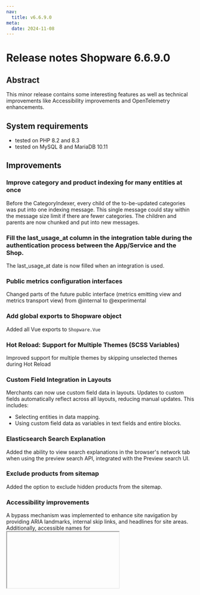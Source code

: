 ```yaml
---
nav:
  title: v6.6.9.0
meta:
  date: 2024-11-08
---
```


# Release notes Shopware 6.6.9.0

## Abstract

This minor release contains some interesting features as well as technical improvements like Accessibility improvements and OpenTelemetry enhancements.

## System requirements

* tested on PHP 8.2 and 8.3
* tested on MySQL 8 and MariaDB 10.11

## Improvements

### Improve category and product indexing for many entities at once

Before the CategoryIndexer, every child of the to-be-updated categories was put into one indexing message.
This single message could stay within the message size limit if there are fewer categories.
The children and parents are now chunked and put into new messages.

### Fill the last_usage_at column in the integration table during the authentication process between the App/Service and the Shop.

The last_usage_at date is now filled when an integration is used.

### Public metrics configuration interfaces

Changed parts of the future public interface (metrics emitting view and metrics transport view) from @internal to @experimental

### Add global exports to Shopware object

Added all Vue exports to `Shopware.Vue`

### Hot Reload: Support for Multiple Themes (SCSS Variables)

Improved support for multiple themes by skipping unselected themes during Hot Reload

### Custom Field Integration in Layouts

Merchants can now use custom field data in layouts. Updates to custom fields automatically reflect across all layouts, reducing manual updates. This includes:
 * Selecting entities in data mapping.
 * Using custom field data as variables in text fields and entire blocks.

### Elasticsearch Search Explanation

Added the ability to view search explanations in the browser's network tab when using the preview search API, integrated with the Preview search UI.

### Exclude products from sitemap

Added the option to exclude hidden products from the sitemap.

### Accessibility improvements

A bypass mechanism was implemented to enhance site navigation by providing ARIA landmarks, internal skip links, and headlines for site areas. 
Additionally, accessible names for <iframe> elements were added, and methods such as collapsible sections and labeled landmarks were recommended to improve usability for screen reader and keyboard-only users.

## Fixed bugs

* [NEXT-39764](https://github.com/shopware/shopware/issues/5669) - Cloud Very long loading & crash from website with many promotion codes
* [NEXT-39724](https://github.com/shopware/shopware/issues/5642) - Major Break: Theme dump command
* [NEXT-39714](https://github.com/shopware/shopware/issues/5626) - [Github] fix(storefront): update review language property according to schema.org
* [NEXT-39678](https://github.com/shopware/shopware/issues/5524) - "Set as default billing/shipping address" in checkout is broken
* [NEXT-39646](https://github.com/shopware/shopware/issues/5509) - A11y: B2B Components lack descriptive page titles
* [NEXT-39611](https://github.com/shopware/shopware/issues/5498) - [Github] Update `MessageQueueSizeRestrictListener` to skip on `enforceLimit = false`
* [NEXT-39609](https://github.com/shopware/shopware/issues/5496) - [Github] Allow to specify entity collection for attributed entities
* [NEXT-39608](https://github.com/shopware/shopware/issues/5495) - [Shopware 6.6.8.0] start-hot-reload fix destroys ddev watcher
* [NEXT-39606](https://github.com/shopware/shopware/issues/5494) - [Github] Allow to specify custom field types for attributed entities
* [NEXT-39597](https://github.com/shopware/shopware/issues/5485) - [Github] Update `.gitignore` to exclude the `.vscode` folder except `settings.json`
* [NEXT-39594](https://github.com/shopware/shopware/issues/5484) - [Github] fix: correct config-schema.json to match properties of usage_data
* [NEXT-39542](https://github.com/shopware/shopware/issues/5460) - [Github] Fix symfony scheduler bridge
* [NEXT-39527](https://github.com/shopware/shopware/issues/5455) - [Github] Fix - delivery address editing during order creation saving leads to Axios error
* [NEXT-39519](https://github.com/shopware/shopware/issues/5450) - [Github] NEXT-38174 If no label set in a custom fields option, the technical name will be displayed #4641
* [NEXT-39515](https://github.com/shopware/shopware/issues/5447) - [Github] Update UPGRADE-6.5.md
* [NEXT-39513](https://github.com/shopware/shopware/issues/5445) - [Github] feat: removed sizes from the meta apple-touch-icon
* [NEXT-39512](https://github.com/shopware/shopware/issues/5444) - sw-string-filter: Add types `equalsAny`, `prefix` and `suffix`
* [NEXT-39495](https://github.com/shopware/shopware/issues/5429) - [Github] Fix / Improve promotion help texts
* [NEXT-39483](https://github.com/shopware/shopware/issues/5422) - [Github] Reuse product slider stream collect criteria* [NEXT-39462](https://github.com/shopware/shopware/issues/5416) - [Github] Fix administration promotion detail bugs
* [NEXT-39448](https://github.com/shopware/shopware/issues/5408) - Administration not all helpers are exposed
* [NEXT-39419](https://github.com/shopware/shopware/issues/5387) - [Github] Remove duplicate gad_source from ignored parameter list
* [NEXT-39418](https://github.com/shopware/shopware/issues/5386) - [Github] NEXT-00000 - Prevent product being loaded in own cross selling product streams
* [NEXT-39417](https://github.com/shopware/shopware/issues/5385) - [Github] Fix incorrect measures & packaging field types in product bulk edit
* [NEXT-39416](https://github.com/shopware/shopware/issues/5384) - [Github] fix: Remove cover of product line item if media has been deleted
* [NEXT-39414](https://github.com/shopware/shopware/issues/5389) - Promotion applies even though the conditions do not apply
* [NEXT-39405](https://github.com/shopware/shopware/issues/5382) - [Github] Added extension point for pdf renderer
* [NEXT-39387](https://github.com/shopware/shopware/issues/5371) - Cannot Modify Snippet on second modification
* [NEXT-39349](https://github.com/shopware/shopware/issues/5355) - Fixed Tax Calculation Not Applied to Shipping Method
* [NEXT-39314](https://github.com/shopware/shopware/issues/5322) - Product export from the Product comparison sales channel doesn't run

## Credits

* [Scarbous](https://github.com/Scarbous)
* [null](https://github.com/null)
* [lacknere](https://github.com/lacknere)
* [aragon999](https://github.com/aragon999)
* [sjerdo](https://github.com/sjerdo)
* [jankal](https://github.com/jankal)
* [akf-bw](https://github.com/akf-bw)
* [nickygerritsen](https://github.com/nickygerritsen)
* [tinect](https://github.com/tinect)
* [schneider-felix](https://github.com/schneider-felix)
* [LunaDotGit](https://github.com/LunaDotGit)
* [nextflex](https://github.com/nextflex)
* [wannevancamp](https://github.com/wannevancamp)
* [M-arcus](https://github.com/M-arcus)
* [timtheisinger](https://github.com/timtheisinger)
* [OliverSkroblin](https://github.com/OliverSkroblin)

Thanks to all diligent friends for helping us make Shopware better and better with each pull request!

## More resources

* [Detailed diff on Github](https://github.com/shopware/shopware/compare/v6.6.8.1...v6.6.9.0) to the former version
* [Changelog on GitHub](https://github.com/shopware/shopware/blob/v6.6.9.0/CHANGELOG.md) for this version.
* [Installation overview](https://developer.shopware.com/docs/guides/installation/)
* [Update from a previous installation](https://developer.shopware.com/docs/guides/installation/template.html#update-shopware)

## Get in touch

Discuss about decisions, bugs you might stumble upon, etc in our [community slack](https://shopwarecommunity.slack.com/). See you there ;)